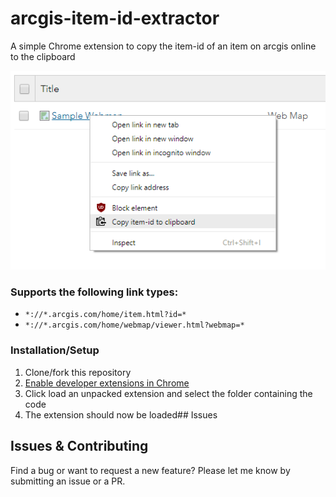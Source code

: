 # arcgis-item-id-extractor
A simple Chrome extension to copy the item-id of an item on arcgis online to the clipboard

![Example Usage](example.png)

### Supports the following link types:
 -  `*://*.arcgis.com/home/item.html?id=*`
 -  `*://*.arcgis.com/home/webmap/viewer.html?webmap=*`
 
### Installation/Setup

1. Clone/fork this repository
2. [Enable developer extensions in Chrome](https://developer.chrome.com/extensions/faq#faq-dev-01)
3. Click load an unpacked extension and select the folder containing the code
4. The extension should now be loaded## Issues

## Issues & Contributing

Find a bug or want to request a new feature?  Please let me know by submitting an issue or a PR.
